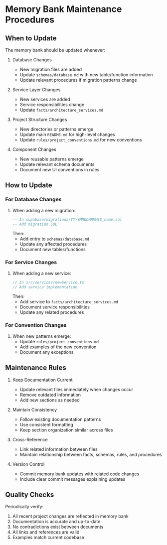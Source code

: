 # Memory Bank Maintenance Procedures

## When to Update

The memory bank should be updated whenever:

1. Database Changes
   - New migration files are added
   - Update `schemas/database.md` with new table/function information
   - Update relevant procedures if migration patterns change

2. Service Layer Changes
   - New services are added
   - Service responsibilities change
   - Update `facts/architecture_services.md`

3. Project Structure Changes
   - New directories or patterns emerge
   - Update main `README.md` for high-level changes
   - Update `rules/project_conventions.md` for new conventions

4. Component Changes
   - New reusable patterns emerge
   - Update relevant schema documents
   - Document new UI conventions in rules

## How to Update

### For Database Changes

1. When adding a new migration:
   ```sql
   -- In supabase/migrations/YYYYMMDDHHMMSS_name.sql
   -- Add migration SQL
   ```
   Then:
   - Add entry to `schemas/database.md`
   - Update any affected procedures
   - Document new tables/functions

### For Service Changes

1. When adding a new service:
   ```typescript
   // In src/services/newService.ts
   // Add service implementation
   ```
   Then:
   - Add service to `facts/architecture_services.md`
   - Document service responsibilities
   - Update any related procedures

### For Convention Changes

1. When new patterns emerge:
   - Update `rules/project_conventions.md`
   - Add examples of the new convention
   - Document any exceptions

## Maintenance Rules

1. Keep Documentation Current
   - Update relevant files immediately when changes occur
   - Remove outdated information
   - Add new sections as needed

2. Maintain Consistency
   - Follow existing documentation patterns
   - Use consistent formatting
   - Keep section organization similar across files

3. Cross-Reference
   - Link related information between files
   - Maintain relationship between facts, schemas, rules, and procedures

4. Version Control
   - Commit memory bank updates with related code changes
   - Include clear commit messages explaining updates

## Quality Checks

Periodically verify:
1. All recent project changes are reflected in memory bank
2. Documentation is accurate and up-to-date
3. No contradictions exist between documents
4. All links and references are valid
5. Examples match current codebase
